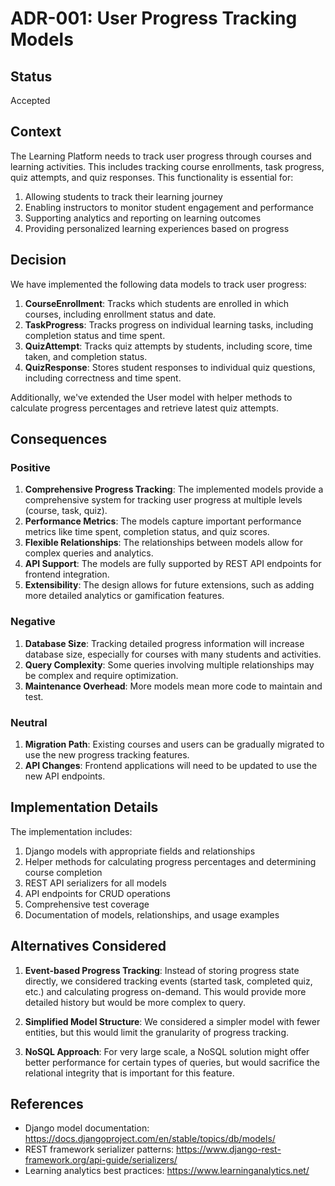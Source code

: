 # ADR-001: User Progress Tracking Models

## Status

Accepted

## Context

The Learning Platform needs to track user progress through courses and learning activities. This includes tracking course enrollments, task progress, quiz attempts, and quiz responses. This functionality is essential for:

1. Allowing students to track their learning journey
2. Enabling instructors to monitor student engagement and performance
3. Supporting analytics and reporting on learning outcomes
4. Providing personalized learning experiences based on progress

## Decision

We have implemented the following data models to track user progress:

1. **CourseEnrollment**: Tracks which students are enrolled in which courses, including enrollment status and date.
2. **TaskProgress**: Tracks progress on individual learning tasks, including completion status and time spent.
3. **QuizAttempt**: Tracks quiz attempts by students, including score, time taken, and completion status.
4. **QuizResponse**: Stores student responses to individual quiz questions, including correctness and time spent.

Additionally, we've extended the User model with helper methods to calculate progress percentages and retrieve latest quiz attempts.

## Consequences

### Positive

1. **Comprehensive Progress Tracking**: The implemented models provide a comprehensive system for tracking user progress at multiple levels (course, task, quiz).
2. **Performance Metrics**: The models capture important performance metrics like time spent, completion status, and quiz scores.
3. **Flexible Relationships**: The relationships between models allow for complex queries and analytics.
4. **API Support**: The models are fully supported by REST API endpoints for frontend integration.
5. **Extensibility**: The design allows for future extensions, such as adding more detailed analytics or gamification features.

### Negative

1. **Database Size**: Tracking detailed progress information will increase database size, especially for courses with many students and activities.
2. **Query Complexity**: Some queries involving multiple relationships may be complex and require optimization.
3. **Maintenance Overhead**: More models mean more code to maintain and test.

### Neutral

1. **Migration Path**: Existing courses and users can be gradually migrated to use the new progress tracking features.
2. **API Changes**: Frontend applications will need to be updated to use the new API endpoints.

## Implementation Details

The implementation includes:

1. Django models with appropriate fields and relationships
2. Helper methods for calculating progress percentages and determining course completion
3. REST API serializers for all models
4. API endpoints for CRUD operations
5. Comprehensive test coverage
6. Documentation of models, relationships, and usage examples

## Alternatives Considered

1. **Event-based Progress Tracking**: Instead of storing progress state directly, we considered tracking events (started task, completed quiz, etc.) and calculating progress on-demand. This would provide more detailed history but would be more complex to query.

2. **Simplified Model Structure**: We considered a simpler model with fewer entities, but this would limit the granularity of progress tracking.

3. **NoSQL Approach**: For very large scale, a NoSQL solution might offer better performance for certain types of queries, but would sacrifice the relational integrity that is important for this feature.

## References

- Django model documentation: https://docs.djangoproject.com/en/stable/topics/db/models/
- REST framework serializer patterns: https://www.django-rest-framework.org/api-guide/serializers/
- Learning analytics best practices: https://www.learninganalytics.net/
